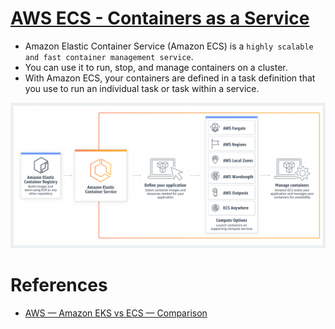 
# [AWS ECS - Containers as a Service](https://aws.amazon.com/ecs/)
- Amazon Elastic Container Service (Amazon ECS) is a `highly scalable and fast container management service`.
- You can use it to run, stop, and manage containers on a cluster.
- With Amazon ECS, your containers are defined in a task definition that you use to run an individual task or task within a service.

![img.png](assests/ecs_img.png)
# References
- [AWS — Amazon EKS vs ECS — Comparison](https://medium.com/awesome-cloud/aws-amazon-eks-vs-amazon-ecs-comparison-difference-between-eks-and-ecs-7451abd23859)